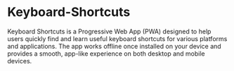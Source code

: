# Keyboard-Shortcuts
Keyboard Shortcuts is a Progressive Web App (PWA) designed to help users quickly find and learn useful keyboard shortcuts for various platforms and applications. The app works offline once installed on your device and provides a smooth, app-like experience on both desktop and mobile devices.
